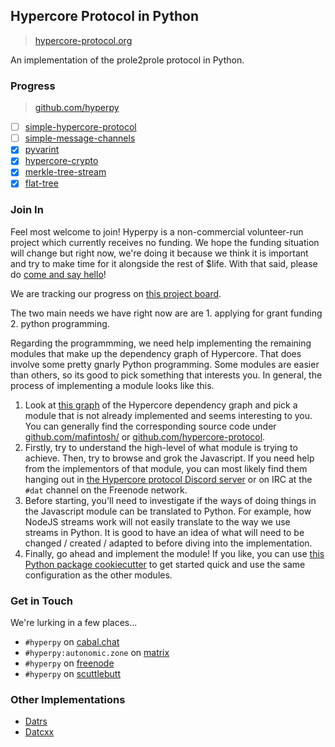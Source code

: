 ## Hypercore Protocol in Python

> [hypercore-protocol.org](https://hypercore-protocol.org)

An implementation of the prole2prole protocol in Python.

### Progress

> [github.com/hyperpy](https://github.com/hyperpy)

- [ ] [simple-hypercore-protocol](https://github.com/hyperpy/simple-hypercore-protocol)
- [ ] [simple-message-channels](https://github.com/hyperpy/simple-message-channels)
- [x] [pyvarint](https://github.com/hyperpy/pyvarint)
- [x] [hypercore-crypto](https://github.com/hyperpy/hypercore-crypto)
- [x] [merkle-tree-stream](https://github.com/hyperpy/merkle-tree-stream)
- [x] [flat-tree](https://github.com/hyperpy/flat-tree)

### Join In

Feel most welcome to join! Hyperpy is a non-commercial volunteer-run project
which currently receives no funding. We hope the funding situation will change
but right now, we're doing it because we think it is important and try to make
time for it alongside the rest of \$life. With that said, please do [come and
say hello](#get-in-touch)!

We are tracking our progress on [this project board](https://github.com/users/decentral1se/projects/1).

The two main needs we have right now are are 1. applying for grant funding 2.
python programming.

Regarding the programmming, we need help implementing the remaining modules
that make up the dependency graph of Hypercore. That does involve some pretty
gnarly Python programming. Some modules are easier than others, so its good to
pick something that interests you. In general, the process of implementing a
module looks like this.

1. Look at [this graph](https://datcxx.github.io/hypercore.svg) of the
   Hypercore dependency graph and pick a module that is not already implemented
   and seems interesting to you. You can generally find the corresponding
   source code under [github.com/mafintosh/](https://github.com/mafintosh/) or
   [github.com/hypercore-protocol](https://github.com/hypercore-protocol/).
1. Firstly, try to understand the high-level of what module is trying to
   achieve. Then, try to browse and grok the Javascript. If you need help from
   the implementors of that module, you can most likely find them hanging out
   in [the Hypercore protocol Discord
   server](https://discord.com/invite/ga5hxGf) or on IRC at the `#dat` channel
   on the Freenode network.
1. Before starting, you'll need to investigate if the ways of doing things in
   the Javascript module can be translated to Python. For example, how NodeJS
   streams work will not easily translate to the way we use streams in Python.
   It is good to have an idea of what will need to be changed / created /
   adapted to before diving into the implementation.
1. Finally, go ahead and implement the module! If you like, you can use [this
   Python package
   cookiecutter](https://git.autonomic.zone/decentral1se/pypkgtemplate) to get
   started quick and use the same configuration as the other modules.

### Get in Touch

We're lurking in a few places...

- `#hyperpy` on [cabal.chat](https://cabal.chat/)
- `#hyperpy:autonomic.zone` on [matrix](https://riot.im/app/)
- `#hyperpy` on [freenode](https://webchat.freenode.net/)
- `#hyperpy` on [scuttlebutt](https://www.scuttlebutt.nz/)

### Other Implementations

- [Datrs](https://github.com/datrs/)
- [Datcxx](https://datcxx.github.io/)
